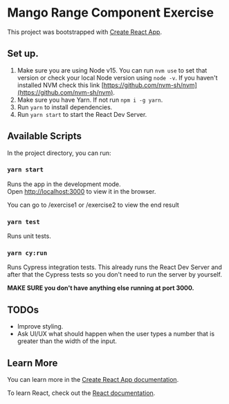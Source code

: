 # Mango Range Component Exercise

This project was bootstrapped with [Create React App](https://github.com/facebook/create-react-app).

## Set up.

1. Make sure you are using Node v15. You can run ```nvm use``` to set that version or check your local Node version using ```node -v```. If you haven't installed NVM check this link [https://github.com/nvm-sh/nvm](https://github.com/nvm-sh/nvm).
2. Make sure you have Yarn. If not run ```npm i -g yarn```.
3. Run ```yarn``` to install dependencies.
4. Run ```yarn start``` to start the React Dev Server.

## Available Scripts

In the project directory, you can run:

### `yarn start`

Runs the app in the development mode.\
Open [http://localhost:3000](http://localhost:3000) to view it in the browser.

You can go to /exercise1 or /exercise2 to view the end result

### `yarn test`

Runs unit tests.

### `yarn cy:run`

Runs Cypress integration tests. This already runs the React Dev Server and after that the 
Cypress tests so you don't need to run the server by yourself. 

**MAKE SURE you don't have anything else running at port 3000.**

## TODOs
- Improve styling.
- Ask UI/UX what should happen when the user types a number that is greater than the width of the input.

## Learn More

You can learn more in the [Create React App documentation](https://facebook.github.io/create-react-app/docs/getting-started).

To learn React, check out the [React documentation](https://reactjs.org/).
